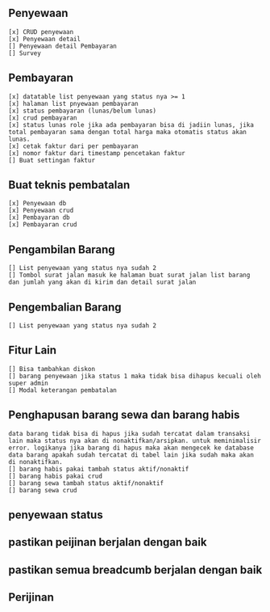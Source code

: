 ## Penyewaan
    [x] CRUD penyewaan
    [x] Penyewaan detail
    [] Penyewaan detail Pembayaran
    [] Survey

## Pembayaran
    [x] datatable list penyewaan yang status nya >= 1
    [x] halaman list pnyewaan pembayaran
    [x] status pembayaran (lunas/belum lunas)
    [x] crud pembayaran
    [x] status lunas role jika ada pembayaran bisa di jadiin lunas, jika total pembayaran sama dengan total harga maka otomatis status akan lunas.
    [x] cetak faktur dari per pembayaran
    [x] nomor faktur dari timestamp pencetakan faktur
    [] Buat settingan faktur

## Buat teknis pembatalan
    [x] Penyewaan db
    [x] Penyewaan crud
    [x] Pembayaran db
    [x] Pembayaran crud

## Pengambilan Barang
    [] List penyewaan yang status nya sudah 2
    [] Tombol surat jalan masuk ke halaman buat surat jalan list barang dan jumlah yang akan di kirim dan detail surat jalan

## Pengembalian Barang
    [] List penyewaan yang status nya sudah 2

## Fitur Lain
    [] Bisa tambahkan diskon
    [] barang penyewaan jika status 1 maka tidak bisa dihapus kecuali oleh super admin
    [] Modal keterangan pembatalan

## Penghapusan barang sewa dan barang habis
    data barang tidak bisa di hapus jika sudah tercatat dalam transaksi lain maka status nya akan di nonaktifkan/arsipkan. untuk meminimalisir error. logikanya jika barang di hapus maka akan mengecek ke database data barang apakah sudah tercatat di tabel lain jika sudah maka akan di nonaktifkan.
    [] barang habis pakai tambah status aktif/nonaktif
    [] barang habis pakai crud
    [] barang sewa tambah status aktif/nonaktif
    [] barang sewa crud

## penyewaan status

## pastikan peijinan berjalan dengan baik
## pastikan semua breadcumb berjalan dengan baik

## Perijinan
    
    
    
    
    
    
    
    
    
    
    
    
    
    